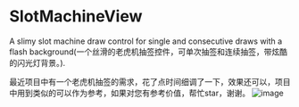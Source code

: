 # SlotMachineView
A slimy slot machine draw control for single and consecutive draws with a flash background(一个丝滑的老虎机抽签控件，可单次抽签和连续抽签，带炫酷的闪光灯背景。).

最近项目中有一个老虎机抽签的需求，花了点时间细调了一下，效果还可以，项目中用到类似的可以作为参考，如果对您有参考价值，帮忙star，谢谢。
![image](https://github.com/WinBytes/SlotMachineView/app/src/main/res/mipmap-xhdpi/ic_lottery.png)